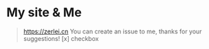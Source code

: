 # My site & Me
> https://zerlei.cn
You can create an issue to me, thanks for your suggestions!
[x] checkbox
